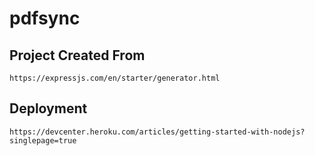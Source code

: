 # pdfsync

## Project Created From
```
https://expressjs.com/en/starter/generator.html
```

## Deployment
```
https://devcenter.heroku.com/articles/getting-started-with-nodejs?singlepage=true
```

